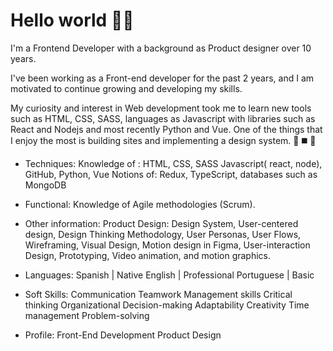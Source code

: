 <h1>Hello world ✌🏽</h1>

I'm a Frontend Developer with a background as Product designer over 10 years. 


I've been working as a Front-end developer for the past 2 years, and I am motivated to continue growing and developing my skills. 

My curiosity and interest in Web development took me to learn new tools such as HTML, CSS, SASS, languages as Javascript with libraries such as React and Nodejs and most recently Python and Vue.
One of the things that I enjoy the most is building sites and implementing a design system. 🔺 ◼️ 🔹

- Techniques:
Knowledge of : HTML, CSS, SASS Javascript( react, node), GitHub, Python, Vue 
Notions of: Redux, TypeScript, databases such as MongoDB 


- Functional:
Knowledge of Agile methodologies (Scrum).

- Other information:
Product Design: Design System, User-centered design, Design Thinking Methodology, 
User Personas, User Flows, Wireframing, Visual Design,
Motion design in Figma, User-interaction Design, Prototyping, Video animation, and motion graphics.

- Languages:
Spanish  | Native
English | Professional
Portuguese | Basic


- Soft Skills:
Communication
Teamwork
Management skills
Critical thinking
Organizational
Decision-making
Adaptability
Creativity
Time management
Problem-solving


- Profile:
Front-End Development
Product Design


